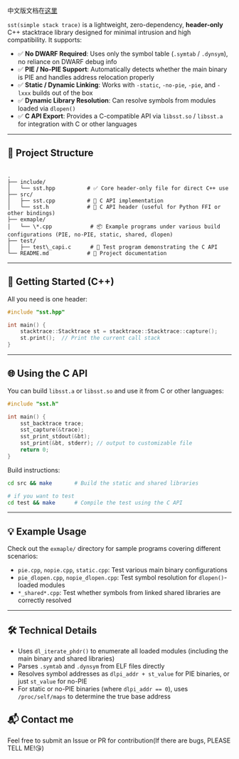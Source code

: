 中文版文档在[这里](./README_zh.md)

`sst(simple stack trace)` is a lightweight, zero-dependency, **header-only** C++ stacktrace library designed for minimal intrusion and high compatibility. It supports:

- ✅ **No DWARF Required**: Uses only the symbol table (`.symtab` / `.dynsym`), no reliance on DWARF debug info
- ✅ **PIE / No-PIE Support**: Automatically detects whether the main binary is PIE and handles address relocation properly
- ✅ **Static / Dynamic Linking**: Works with `-static`, `-no-pie`, `-pie`, and `-lxxx` builds out of the box
- ✅ **Dynamic Library Resolution**: Can resolve symbols from modules loaded via `dlopen()`
- ✅ **C API Export**: Provides a C-compatible API via `libsst.so` / `libsst.a` for integration with C or other languages

---



## 📁 Project Structure

```

.
├── include/
│   └── sst.hpp          # ✅ Core header-only file for direct C++ use
├── src/
│   ├── sst.cpp          # 🔁 C API implementation
│   └── sst.h            # 🔁 C API header (useful for Python FFI or other bindings)
├── exmaple/
│   └── \*.cpp            # 📦 Example programs under various build configurations (PIE, no-PIE, static, shared, dlopen)
├── test/
│   ├── test\_capi.c      # 🧪 Test program demonstrating the C API
└── README.md            # 📖 Project documentation

````

---



## 🔧 Getting Started (C++)

All you need is one header:

```cpp
#include "sst.hpp"

int main() {
    stacktrace::Stacktrace st = stacktrace::Stacktrace::capture();
    st.print();  // Print the current call stack
}
````

---



## 🌐 Using the C API

You can build `libsst.a` or `libsst.so` and use it from C or other languages:

```c
#include "sst.h"

int main() {
    sst_backtrace trace;
    sst_capture(&trace);
    sst_print_stdout(&bt);
    sst_print(&bt, stderr); // output to customizable file
    return 0;
}
```

Build instructions:

```bash
cd src && make       # Build the static and shared libraries

# if you want to test
cd test && make      # Compile the test using the C API
```

---



## 💡 Example Usage

Check out the `exmaple/` directory for sample programs covering different scenarios:

* `pie.cpp`, `nopie.cpp`, `static.cpp`: Test various main binary configurations
* `pie_dlopen.cpp`, `nopie_dlopen.cpp`: Test symbol resolution for `dlopen()`-loaded modules
* `*_shared*.cpp`: Test whether symbols from linked shared libraries are correctly resolved

---



## 🛠️ Technical Details

* Uses `dl_iterate_phdr()` to enumerate all loaded modules (including the main binary and shared libraries)
* Parses `.symtab` and `.dynsym` from ELF files directly
* Resolves symbol addresses as `dlpi_addr + st_value` for PIE binaries, or just `st_value` for no-PIE
* For static or no-PIE binaries (where `dlpi_addr == 0`), uses `/proc/self/maps` to determine the true base address

## 📬 Contact me
Feel free to submit an Issue or PR for contribution(If there are bugs, PLEASE TELL ME!😘)
